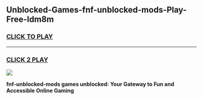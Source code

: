 
## Unblocked-Games-fnf-unblocked-mods-Play-Free-ldm8m
<h3>
<a href="https://premium76.site?title=fnf-unblocked-mods&ref=18A1">CLICK TO PLAY</a></h3>
<hr>

<h3>
<a href="https://premium76.site?title=fnf-unblocked-mods&ref=18A1">CLICK 2 PLAY</a>
  
</h3>

<a href="https://premium76.site?title=fnf-unblocked-mods&ref=18A1"><img src="https://clearcache.store/games.png"></a>


**fnf-unblocked-mods games unblocked: Your Gateway to Fun and Accessible Online Gaming**
